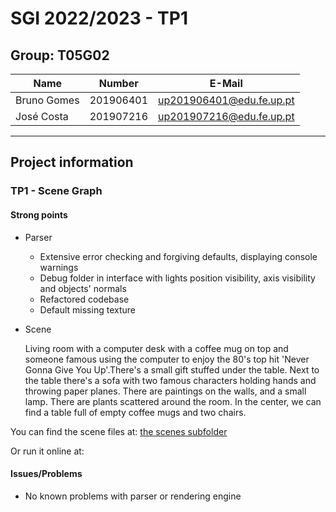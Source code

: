 # SGI 2022/2023 - TP1

## Group: T05G02

| Name             | Number    | E-Mail                   |
| ---------------- | --------- | ------------------------ |
| Bruno Gomes      | 201906401 | up201906401@edu.fe.up.pt |
| José Costa       | 201907216 | up201907216@edu.fe.up.pt |

----
## Project information
### TP1 - Scene Graph
#### Strong points
  - Parser
    - Extensive error checking and forgiving defaults, displaying console warnings
    - Debug folder in interface with lights position visibility, axis visibility and objects' normals
    - Refactored codebase
    - Default missing texture

  - Scene

    Living room with a computer desk with a coffee mug on top and someone famous using the computer to enjoy the 80's top hit 'Never Gonna Give You Up'.There's a small gift stuffed under the table. Next to the table there's a sofa with two famous characters holding hands and throwing paper planes. There are paintings on the walls, and a small lamp. There are plants scattered around the room. In the center, we can find a table full of empty coffee mugs and two chairs.

You can find the scene files at: [the scenes subfolder](./scenes/)

Or run it online at: 


#### Issues/Problems

- No known problems with parser or rendering engine